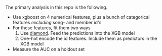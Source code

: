 The primary analysis in this repo is the following.

* Use xgboost on 4 numerical features, plus a bunch of categorical features _excluding_ song- and member id's
* For these features, fit them two ways
  1. Use [diamond](http://github.com/stitchfix/diamond). Feed the predictions into the XGB model
  2. One-hot encode the id features. Include them as predictors in the XGB model
* Measure the AUC on a holdout set
